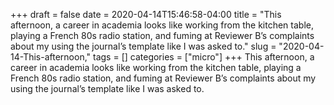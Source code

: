 +++draft = falsedate = 2020-04-14T15:46:58-04:00title = "This afternoon, a career in academia looks like working from the kitchen table, playing a French 80s radio station, and fuming at Reviewer B’s complaints about my using the journal’s template like I was asked to."slug = "2020-04-14-This-afternoon,"tags = []categories = ["micro"]+++This afternoon, a career in academia looks like working from the kitchen table, playing a French 80s radio station, and fuming at Reviewer B’s complaints about my using the journal’s template like I was asked to.